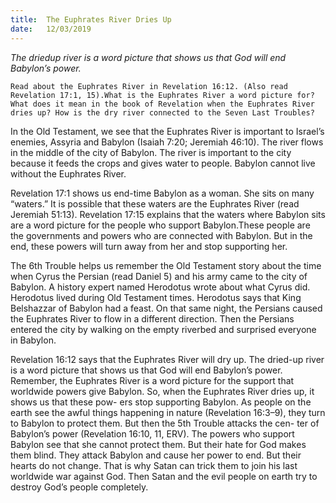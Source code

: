 ```yaml
---
title:  The Euphrates River Dries Up
date:   12/03/2019
---
```


_The dried­up river is a word picture that shows us that God will end Babylon’s power._

`Read about the Euphrates River in Revelation 16:12. (Also read Revelation 17:1, 15).What is the Euphrates River a word picture for? What does it mean in the book of Revelation when the Euphrates River dries up? How is the dry river connected to the Seven Last Troubles?`

In the Old Testament, we see that the Euphrates River is important to Israel’s enemies, Assyria and Babylon (Isaiah 7:20; Jeremiah 46:10). The river flows in the middle of the city of Babylon. The river is important to the city because it feeds the crops and gives water to people. Babylon cannot live without the Euphrates River.

Revelation 17:1 shows us end-time Babylon as a woman. She sits on many “waters.” It is possible that these waters are the Euphrates River (read Jeremiah 51:13). Revelation 17:15 explains that the waters where Babylon sits are a word picture for the people who support Babylon.These people are the governments and powers who are connected with Babylon. But in the end, these powers will turn away from her and stop supporting her.

The 6th Trouble helps us remember the Old Testament story about the time when Cyrus the Persian (read Daniel 5) and his army came to the city of Babylon. A history expert named Herodotus wrote about what Cyrus did. Herodotus lived during Old Testament times. Herodotus says that King Belshazzar of Babylon had a feast. On that same night, the Persians caused the Euphrates River to flow in a different direction. Then the Persians entered the city by walking on the empty riverbed and surprised everyone in Babylon.

Revelation 16:12 says that the Euphrates River will dry up. The dried-up river is a word picture that shows us that God will end Babylon’s power. Remember, the Euphrates River is a word picture for the support that worldwide powers give Babylon. So, when the Euphrates River dries up, it shows us that these pow- ers stop supporting Babylon. As people on the earth see the awful things happening in nature (Revelation 16:3–9), they turn to Babylon to protect them. But then the 5th Trouble attacks the cen- ter of Babylon’s power (Revelation 16:10, 11, ERV). The powers who support Babylon see that she cannot protect them. But their hate for God makes them blind. They attack Babylon and cause her power to end. But their hearts do not change. That is why Satan can trick them to join his last worldwide war against God. Then Satan and the evil people on earth try to destroy God’s people completely.